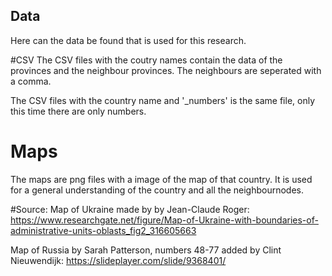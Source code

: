 ## Data
Here can the data be found that is used for this research.

#CSV
The CSV files with the coutry names contain the data of the provinces and the neighbour provinces. The neighbours are seperated with a comma. 

The CSV files with the country name and '_numbers' is the same file, only this time there are only numbers. 

# Maps
The maps are png files with a image of the map of that country. It is used for a general understanding of the country and all the neighbournodes. 

#Source:
Map of Ukraine made by by Jean-Claude Roger: https://www.researchgate.net/figure/Map-of-Ukraine-with-boundaries-of-administrative-units-oblasts_fig2_316605663

Map of Russia by Sarah Patterson, numbers 48-77 added by Clint Nieuwendijk: https://slideplayer.com/slide/9368401/ 
